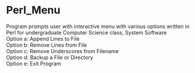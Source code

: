 # Perl_Menu
Program prompts user with interactive menu with various options written in Perl for undergraduate Computer Science class, System Software
<br/> 
Option a: Append Lines to File
<br/> 
Option b: Remove Lines from File 
<br/> 
Option c: Remove Underscores from Filename 
<br/> 
Option d: Backup a File or Directory 
<br/> Option e: Exit Program
